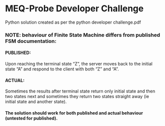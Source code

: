 # MEQ-Probe Developer Challenge
Python solution created as per the python developer challenge.pdf

### NOTE: behaviour of Finite State Machine differs from published FSM documentation:

#### PUBLISHED: 
Upon reaching the terminal state “Z”, the server moves back to the initial state “A” and respond to the client with both “Z” and “A”.

#### ACTUAL: 
Sometimes the results after terminal state return only initial state and then two states next and sometimes they return two states straight away (ie initial state and another state).

#### The solution should work for both published and actual behaviour (untested for published).
